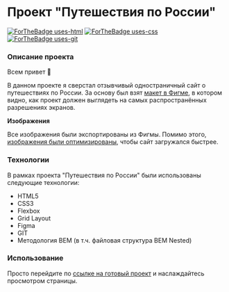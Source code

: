 # Проект "Путешествия по России"
[![ForTheBadge uses-html](http://ForTheBadge.com/images/badges/uses-html.svg)](http://ForTheBadge.com)
[![ForTheBadge uses-css](http://ForTheBadge.com/images/badges/uses-css.svg)](http://ForTheBadge.com)
[![ForTheBadge uses-git](http://ForTheBadge.com/images/badges/uses-git.svg)](https://GitHub.com/)

### Описание проекта
Всем привет :wave:

В данном проекте я сверстал отзывчивый одностраничный сайт о путешествиях по России.
За основу был взят [макет в Фигме](https://www.figma.com/file/5S2WSbEFL6awjVWJ0NWL8Q/Sprint-3_-Russia-_-desktop-mobile?node-id=28503%3A0),
в котором видно, как проект должен выглядеть на самых распространённых разрешениях экранов.

**Изображения**

Все изображения были экспортированы из Фигмы.
Помимо этого, [изображения были оптимизированы](https://tinypng.com/), чтобы сайт загружался быстрее.

### Технологии
В рамках проекта "Путешествия по России" были использованы следующие технологии:
* HTML5
* CSS3
* Flexbox
* Grid Layout
* Figma
* GIT
* Методология BEM (в т.ч. файловая структура BEM Nested)

### Использование
Просто перейдите по [ссылке на готовый проект](https://dronoti.github.io/russian-travel/index.html) и наслаждайтесь просмотром страницы.
